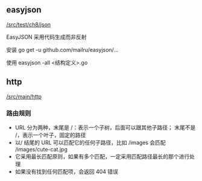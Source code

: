 ## easyjson

[/src/test/ch8/json](./src/test/ch8/01_json)

EasyJSON 采⽤代码⽣成⽽⾮反射

安装
 go get -u github.com/mailru/easyjson/...

使⽤
 easyjson -all <结构定义>.go

## http

[/src/main/http](./src/main/ch8_02_http)

### 路由规则

- URL 分为两种，末尾是 /：表示⼀个⼦树，后⾯可以跟其他⼦路径； 末尾不是 /，表示⼀个叶⼦，固定的路径
- 以/ 结尾的 URL 可以匹配它的任何⼦路径，⽐如 /images 会匹配 /images/cute-cat.jpg
- 它采⽤最⻓匹配原则，如果有多个匹配，⼀定采⽤匹配路径最⻓的那个进⾏处理
- 如果没有找到任何匹配项，会返回 404 错误

